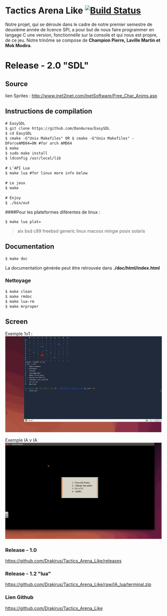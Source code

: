 Tactics Arena Like  [![Build Status](https://travis-ci.org/Drakirus/Tactics_Arena_Like.svg?branch=master)](https://travis-ci.org/Drakirus/Tactics_Arena_Like/branches)
==

Notre projet, qui se déroule dans le cadre de notre premier semestre de deuxième année de licence SPI, a pour but de nous faire programmer en langage C une version, fonctionnelle sur la console et qui nous est propre, de ce jeu. Notre trinôme se compose de **Champion Pierre, Laville Martin et Mok Modira**.


# Release - 2.0 "SDL"

## Source 
lien Sprites : http://www.inet2inet.com/InetSoftware/Free_Char_Anims.asp

## Instructions de compilation

```
# EasySDL
$ git clone https://github.com/DanAurea/EasySDL
$ cd EasySDL
$ cmake -G"Unix Makefiles" OR $ cmake -G"Unix Makefiles" -DForceAMD64=ON #for arch AMD64
$ make
$ sudo make install
$ ldconfig /usr/local/lib

# L'API Lua
$ make lua #for linux more info below

# Le jeux
$ make

# Enjoy
$ ./bin/out
```
####Pour les plateformes diférentes de linux :
```
$ make lua plat=
```
> aix bsd c89 freebsd generic linux macosx mingw posix solaris

## Documentation
```
$ make doc
```
La documentation  générée peut être retrouvée dans **./doc/html/index.html**
### Nettoyage
```
$ make clean
$ make rmdoc
$ make lua-rm
$ make mrproper
```
## Screen

Exemple 1v1 :
![1 v 1](ressources/game_player.gif)

Exemple IA v IA
![IA vs IA](ressources/game_ia.gif)

### Release - 1.0 

https://github.com/Drakirus/Tactics_Arena_Like/releases

### Release - 1.2 "lua"

https://github.com/Drakirus/Tactics_Arena_Like/raw/IA_lua/terminal.zip

### Lien Github


https://github.com/Drakirus/Tactics_Arena_Like
